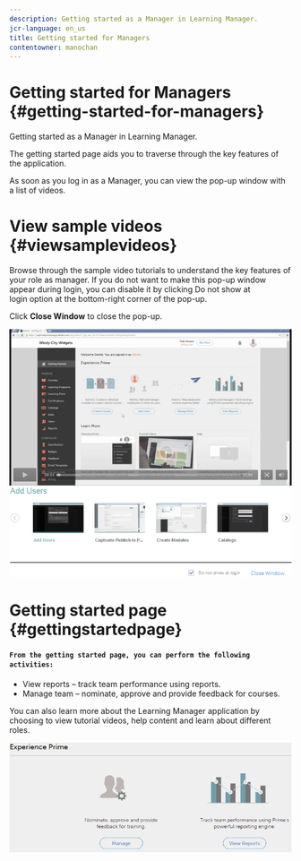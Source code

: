 ```yaml
---
description: Getting started as a Manager in Learning Manager.
jcr-language: en_us
title: Getting started for Managers
contentowner: manochan
---
```



# Getting started for Managers {#getting-started-for-managers}

Getting started as a Manager in Learning Manager.

The getting started page aids you to traverse through the key features of the application.

As soon as you log in as a Manager, you can view the pop-up window with a list of videos.

# View sample videos  {#viewsamplevideos}

Browse through the sample video tutorials to understand the key features of your role as manager. If you do not want to make this pop-up window appear during login, you can disable it by clicking&nbsp;Do not show at login&nbsp;option at the bottom-right corner of the pop-up.

Click&nbsp;**Close Window**&nbsp;to close the pop-up.

![](assets/welcome-videos.png) 

# Getting started page  {#gettingstartedpage}

#### `From the getting started page, you can perform the following activities:`

* View reports – track team performance using reports.
* Manage team –&nbsp;nominate, approve and provide feedback for courses.

You can also learn more about the Learning Manager application by choosing to view tutorial videos, help content and learn about different roles.

![](assets/manager-experienceprime.png)

